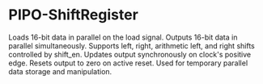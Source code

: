 # PIPO-ShiftRegister
Loads 16-bit data in parallel on the load signal.  Outputs 16-bit data in parallel simultaneously.  Supports left, right, arithmetic left, and right shifts controlled by shift_en.  Updates output synchronously on clock's positive edge.  Resets output to zero on active reset.  Used for temporary parallel data storage and manipulation.
